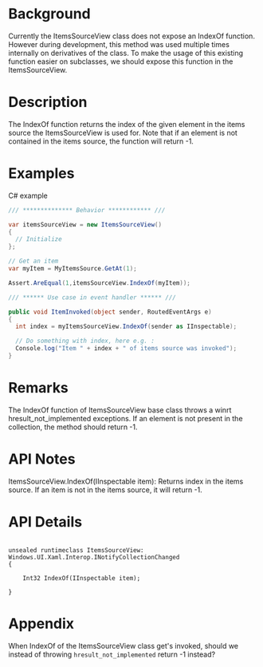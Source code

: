 # Background
<!-- Use this section to provide background context for the new API(s) 
in this spec. -->

Currently the ItemsSourceView class does not expose an IndexOf function. However during development, this method was used multiple times internally on derivatives of the class. To make the usage of this existing function easier on subclasses, we should expose this function in the ItemsSourceView.

# Description

The IndexOf function returns the index of the given element in the items source the ItemsSourceView is used for.
Note that if an element is not contained in the items source, the function will return -1.

# Examples
C# example

```c#
/// ************** Behavior ************ ///

var itemsSourceView = new ItemsSourceView()
{
  // Initialize
};

// Get an item
var myItem = MyItemsSource.GetAt(1);

Assert.AreEqual(1,itemsSourceView.IndexOf(myItem));

/// ****** Use case in event handler ****** ///

public void ItemInvoked(object sender, RoutedEventArgs e)
{
  int index = myItemsSourceView.IndexOf(sender as IInspectable); 

  // Do something with index, here e.g. :
  Console.log("Item " + index + " of items source was invoked");
}

```


# Remarks

The IndexOf function of ItemsSourceView base class throws a winrt hresult_not_implemented exceptions.
If an element is not present in the collection, the method should return -1.

# API Notes
ItemsSourceView.IndexOf(IInspectable item): Returns index in the items source. If an item is not in the items source, it will return -1.
# API Details
<!-- The exact API, in MIDL3 format (https://docs.microsoft.com/en-us/uwp/midl-3/) -->

```MIDL

unsealed runtimeclass ItemsSourceView: Windows.UI.Xaml.Interop.INotifyCollectionChanged
{

    Int32 IndexOf(IInspectable item);

}

```

# Appendix
<!-- Anything else that you want to write down for posterity, but 
that isn't necessary to understand the purpose and usage of the API.
For example, implementation details. -->

When IndexOf of the ItemsSourceView class get's invoked, should we instead of throwing `hresult_not_implemented` return -1 instead?